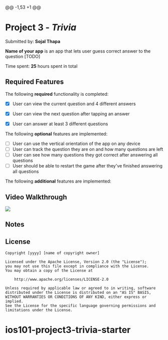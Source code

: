 @@ -1,53 +1 @@
# Project 3 - *Trivia*

Submitted by: **Sojal Thapa**

**Name of your app** is an app that lets user guess correct answer to the question [TODO] 

Time spent: **25** hours spent in total

## Required Features

The following **required** functionality is completed:

- [x] User can view the current question and 4 different answers
- [x] User can view the next question after tapping an answer
- [x] User can answer at least 3 different questions


The following **optional** features are implemented:

- [ ] User can use the vertical orientation of the app on any device
- [ ] User can track the question they are on and how many questions are left
- [ ] User can see how many questions they got correct after answering all questions
- [ ] User should be able to restart the game after they've finished answering all questions

The following **additional** features are implemented:


## Video Walkthrough

<div>
    <a href="https://www.loom.com/share/a784871b1f37434fa30c0aa260ec97bd">
    </a>
    <a href="https://www.loom.com/share/a784871b1f37434fa30c0aa260ec97bd">
      <img style="max-width:300px;" src="https://cdn.loom.com/sessions/thumbnails/a784871b1f37434fa30c0aa260ec97bd-with-play.gif">
    </a>
  </div>


## Notes


## License

    Copyright [yyyy] [name of copyright owner]

    Licensed under the Apache License, Version 2.0 (the "License");
    you may not use this file except in compliance with the License.
    You may obtain a copy of the License at

        http://www.apache.org/licenses/LICENSE-2.0

    Unless required by applicable law or agreed to in writing, software
    distributed under the License is distributed on an "AS IS" BASIS,
    WITHOUT WARRANTIES OR CONDITIONS OF ANY KIND, either express or implied.
    See the License for the specific language governing permissions and
    limitations under the License.
# ios101-project3-trivia-starter
